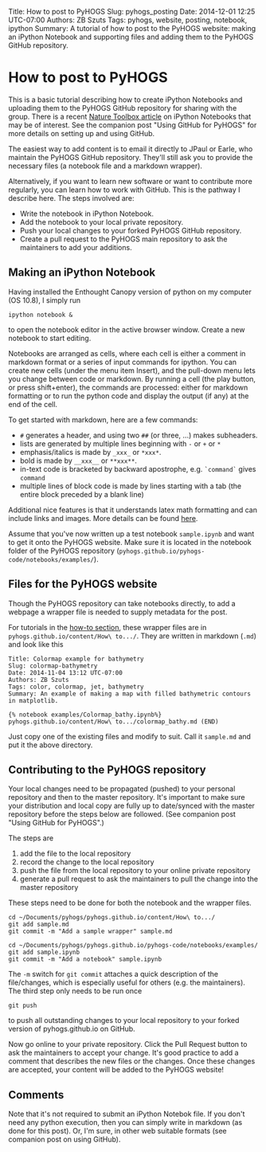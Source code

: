 Title: How to post to PyHOGS
Slug: pyhogs_posting
Date: 2014-12-01 12:25 UTC-07:00
Authors: ZB Szuts
Tags: pyhogs, website, posting, notebook, ipython
Summary: A tutorial of how to post to the PyHOGS website: making an iPython Notebook and supporting files and adding them to the PyHOGS GitHub repository.


# How to post to PyHOGS

This is a basic tutorial describing how to create iPython Notebooks and uploading them to the PyHOGS GitHub repository for sharing with the group.  There is a recent [Nature Toolbox article](http://www.nature.com/news/interactive-notebooks-sharing-the-code-1.16261 "Nature Toolbox: interactive notebooks sharing the code") on iPython Notebooks that may be of interest.  See the companion post "Using GitHub for PyHOGS" for more details on setting up and using GitHub.

The easiest way to add content is to email it directly to JPaul or Earle, who maintain the PyHOGS GitHub repository.  They'll still ask you to provide the necessary files (a notebook file and a markdown wrapper).

Alternatively, if you want to learn new software or want to contribute more regularly, you can learn how to work with GitHub.  This is the pathway I describe here.  The steps involved are:

* Write the notebook in iPython Notebook.
* Add the notebook to your local private repository.
* Push your local changes to your forked PyHOGS GitHub repository.
* Create a pull request to the PyHOGS main repository to ask the maintainers to add your additions.


## Making an iPython Notebook

Having installed the Enthought Canopy version of python on my computer (OS 10.8), I simply run

    ipython notebook &
to open the notebook editor in the active browser window.  Create a new notebook to start editing.

Notebooks are arranged as cells, where each cell is either a comment in markdown format or a series of input commands for ipython.  You can create new cells (under the menu item Insert), and the pull-down menu lets you change between code or markdown.  By running a cell (the play button, or press shift+enter), the commands are processed: either for markdown formatting or to run the python code and display the output (if any) at the end of the cell.

To get started with markdown, here are a few commands:
- `#` generates a header, and using two `##` (or three, ...) makes subheaders.
- lists are generated by multiple lines beginning with `-` or `+` or `*`
- emphasis/italics is made by `_xxx_` or `*xxx*`.
- bold is made by `__xxx__` or `**xxx**`.
- in-text code is bracketed by backward apostrophe, e.g. `` `command` `` gives `command` 
- multiple lines of block code is made by lines starting with a tab (the entire block preceded by a blank line)

Additional nice features is that it understands latex math formatting and can include links and images.  More details can be found [here](http://daringfireball.net/projects/markdown/syntax "markdown formatting").

Assume that you've now written up a test notebook `sample.ipynb` and want to get it onto the PyHOGS website.  Make sure it is located in the notebook folder of the PyHOGS repository (`pyhogs.github.io/pyhogs-code/notebooks/examples/`).



## Files for the PyHOGS website

Though the PyHOGS repository can take notebooks directly, to add a webpage a wrapper file is needed to supply metadata for the post.

For tutorials in the [how-to section](http://pyhogs.github.io/category/how-to.html "PyHOGS website How To"), these wrapper files are in `pyhogs.github.io/content/How\ to.../`.  They are written in markdown (`.md`) and look like this

    Title: Colormap example for bathymetry
    Slug: colormap-bathymetry
    Date: 2014-11-04 13:12 UTC-07:00
    Authors: ZB Szuts
    Tags: color, colormap, jet, bathymetry
    Summary: An example of making a map with filled bathymetric contours in matplotlib.
    
    {% notebook examples/Colormap_bathy.ipynb%}
    pyhogs.github.io/content/How\ to.../colormap_bathy.md (END) 

Just copy one of the existing files and modify to suit.  Call it `sample.md` and put it the above directory.


## Contributing to the PyHOGS repository

Your local changes need to be propagated (pushed) to your personal repository and then to the master repository.  It's important to make sure your distribution and local copy are fully up to date/synced with the master repository before the steps below are followed.  (See companion post "Using GitHub for PyHOGS".)

The steps are

1. add the file to the local repository
1. record the change to the local repository
1. push the file from the local repository to your online private repository
1. generate a pull request to ask the maintainers to pull the change into the master repository

These steps need to be done for both the notebook and the wrapper files.  

    cd ~/Documents/pyhogs/pyhogs.github.io/content/How\ to.../
    git add sample.md
    git commit -m "Add a sample wrapper" sample.md
    
    cd ~/Documents/pyhogs/pyhogs.github.io/pyhogs-code/notebooks/examples/
    git add sample.ipynb
    git commit -m "Add a notebook" sample.ipynb

The `-m` switch for `git commit` attaches a quick description of the file/changes, which is especially useful for others (e.g. the maintainers).  The third step only needs to be run once

    git push

to push all outstanding changes to your local repository to your forked version of pyhogs.github.io on GitHub.

Now go online to your private repository.  Click the Pull Request button to ask the maintainers to accept your change.  It's good practice to add a comment that describes the new files or the changes.  Once these changes are accepted, your content will be added to the PyHOGS website!


## Comments

Note that it's not required to submit an iPython Notebok file.  If you don't need any python execution, then you can simply write in markdown (as done for this post).  Or, I'm sure, in other web suitable formats (see companion post on using GitHub).